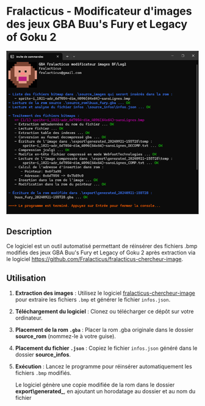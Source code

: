 # Fralacticus - Modificateur d'images des jeux GBA Buu's Fury et Legacy of Goku 2

![image-20240921160109612](assets_README/image-20240921160109612.png)

## Description

Ce logiciel est un outil automatisé permettant de réinsérer des fichiers .bmp modifiés des jeux GBA Buu's Fury et Legacy of Goku 2 après extraction via le logiciel https://github.com/Fralacticus/fralacticus-chercheur-image. 

## Utilisation

1. **Extraction des images** : Utilisez le logiciel [fralacticus-chercheur-image](https://github.com/Fralacticus/fralacticus-chercheur-image) pour extraire les fichiers `.bmp` et générer le fichier `infos.json`. 

2. **Téléchargement du logiciel** : Clonez ou télécharger ce dépôt sur votre ordinateur.

3. **Placement de la rom `.gba`** : Placer la rom .gba originale dans le dossier **source_rom** (nommez-le à votre guise).

4. **Placement du fichier `.json`** : Copiez le fichier `infos.json` généré dans le dossier **source_infos**.

5. **Exécution** : Lancez le programme pour réinsérer automatiquement les fichiers `.bmp` modifiés.

   Le logiciel génère une copie modifiée de la rom dans le dossier **export\generated_**, en ajoutant un horodatage au dossier et au nom du fichier
